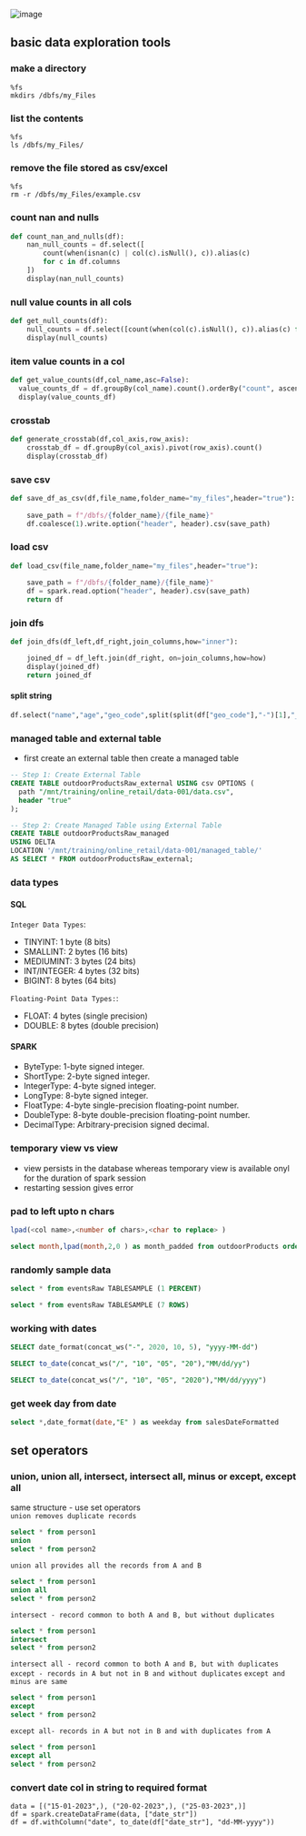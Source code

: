 ![image](https://github.com/SHRIDHARKN/data_science/assets/74343939/aa710bbe-b961-4d7c-9476-24097ea91aec)

## basic data exploration tools
### make a directory
```
%fs 
mkdirs /dbfs/my_Files
```
### list the contents
```
%fs
ls /dbfs/my_Files/
```
### remove the file stored as csv/excel
```
%fs
rm -r /dbfs/my_Files/example.csv
```
### count nan and nulls
```python
def count_nan_and_nulls(df):
    nan_null_counts = df.select([
        count(when(isnan(c) | col(c).isNull(), c)).alias(c) 
        for c in df.columns
    ])
    display(nan_null_counts)
```
### null value counts in all cols
```python
def get_null_counts(df):
    null_counts = df.select([count(when(col(c).isNull(), c)).alias(c) for c in df.columns])
    display(null_counts)
```
### item value counts in a col
```python
def get_value_counts(df,col_name,asc=False):
  value_counts_df = df.groupBy(col_name).count().orderBy("count", ascending=asc)
  display(value_counts_df)
```
### crosstab
```python
def generate_crosstab(df,col_axis,row_axis):
    crosstab_df = df.groupBy(col_axis).pivot(row_axis).count()
    display(crosstab_df)
```
### save csv
```python
def save_df_as_csv(df,file_name,folder_name="my_files",header="true"):
    
    save_path = f"/dbfs/{folder_name}/{file_name}"
    df.coalesce(1).write.option("header", header).csv(save_path)
```
### load csv
```python
def load_csv(file_name,folder_name="my_files",header="true"):
    
    save_path = f"/dbfs/{folder_name}/{file_name}"
    df = spark.read.option("header", header).csv(save_path)
    return df
```
### join dfs
```python
def join_dfs(df_left,df_right,join_columns,how="inner"):

    joined_df = df_left.join(df_right, on=join_columns,how=how)
    display(joined_df)
    return joined_df
```

#### split string
```python
df.select("name","age","geo_code",split(split(df["geo_code"],"-")[1],"_")[0].alias("location"))
```
### managed table and external table
  - first create an external table then create a managed table
```sql
-- Step 1: Create External Table
CREATE TABLE outdoorProductsRaw_external USING csv OPTIONS (
  path "/mnt/training/online_retail/data-001/data.csv",
  header "true"
);

-- Step 2: Create Managed Table using External Table
CREATE TABLE outdoorProductsRaw_managed
USING DELTA
LOCATION '/mnt/training/online_retail/data-001/managed_table/'
AS SELECT * FROM outdoorProductsRaw_external;

```
### data types
#### SQL
`Integer Data Types`:
  - TINYINT: 1 byte (8 bits)
  - SMALLINT: 2 bytes (16 bits)
  - MEDIUMINT: 3 bytes (24 bits)
  - INT/INTEGER: 4 bytes (32 bits)
  - BIGINT: 8 bytes (64 bits)

`Floating-Point Data Types:`:
  - FLOAT: 4 bytes (single precision)
  - DOUBLE: 8 bytes (double precision)

#### SPARK
  - ByteType: 1-byte signed integer.
  - ShortType: 2-byte signed integer.
  - IntegerType: 4-byte signed integer.
  - LongType: 8-byte signed integer.
  - FloatType: 4-byte single-precision floating-point number.
  - DoubleType: 8-byte double-precision floating-point number.
  - DecimalType: Arbitrary-precision signed decimal.

### temporary view vs view
  - view persists in the database whereas temporary view is available onyl for the duration of spark session
  - restarting session gives error

### pad to left upto n chars
```sql
lpad(<col name>,<number of chars>,<char to replace> )
```
```sql
select month,lpad(month,2,0 ) as month_padded from outdoorProducts order by month asc limit 5
```
### randomly sample data

```sql
select * from eventsRaw TABLESAMPLE (1 PERCENT)
```
```sql
select * from eventsRaw TABLESAMPLE (7 ROWS)
```
### working with dates
```sql
SELECT date_format(concat_ws("-", 2020, 10, 5), "yyyy-MM-dd")
```
```sql
SELECT to_date(concat_ws("/", "10", "05", "20"),"MM/dd/yy")
```
```sql
SELECT to_date(concat_ws("/", "10", "05", "2020"),"MM/dd/yyyy")
```
### get week day from date
```sql
select *,date_format(date,"E" ) as weekday from salesDateFormatted
```
## set operators
### union, union all, intersect, intersect all, minus or except, except all
same structure - use set operators<br>
`union removes duplicate records`
```sql
select * from person1
union 
select * from person2
```
`union all provides all the records from A and B`
```sql
select * from person1
union all
select * from person2
```
`intersect - record common to both A and B, but without duplicates`
```sql
select * from person1
intersect
select * from person2
```
`intersect all - record common to both A and B, but with duplicates`
<br>
`except - records in A but not in B and without duplicates`
`except and minus are same`
```sql
select * from person1
except
select * from person2
```
`except all- records in A but not in B and with duplicates from A`
```sql
select * from person1
except all
select * from person2
```









### convert date col in string to required format
```
data = [("15-01-2023",), ("20-02-2023",), ("25-03-2023",)]
df = spark.createDataFrame(data, ["date_str"])
df = df.withColumn("date", to_date(df["date_str"], "dd-MM-yyyy"))
```
